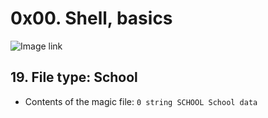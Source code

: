 # 0x00. Shell, basics

![Image link](https://s3.amazonaws.com/intranet-projects-files/holbertonschool-sysadmin_devops/205/image.jpg)

## 19. File type: School
* Contents of the magic file: `0 string SCHOOL School data`
